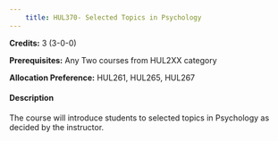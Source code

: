 ```yaml
---
    title: HUL370- Selected Topics in Psychology
---
```

**Credits:** 3 (3-0-0)



**Prerequisites:** Any Two courses from HUL2XX category 

**Allocation Preference:** HUL261, HUL265, HUL267

#### Description 
The course will introduce students to selected topics in Psychology as decided by the instructor.